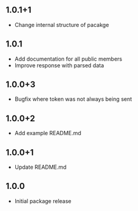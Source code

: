 ## 1.0.1+1
- Change internal structure of pacakge

## 1.0.1
- Add documentation for all public members
- Improve response with parsed data

## 1.0.0+3

- Bugfix where token was not always being sent

## 1.0.0+2

- Add example README.md

## 1.0.0+1

- Update README.md

## 1.0.0

- Initial package release
